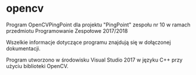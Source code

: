 ﻿# opencv

Program OpenCVPingPoint dla projektu "PingPoint" zespołu nr 10 w ramach przedmiotu Programowanie Zespołowe 2017/2018

Wszelkie informacje dotyczące programu znajdują się w dołączonej dokumentacji.

Program utworzono w środowisku Visual Studio 2017 w języku C++ przy użyciu biblioteki OpenCV.
